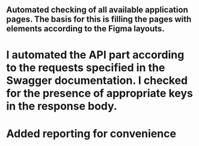 ## Automated checking of all available application pages. The basis for this is filling the pages with elements according to the Figma layouts.
# I automated the API part according to the requests specified in the Swagger documentation. I checked for the presence of appropriate keys in the response body.
# Added reporting for convenience
